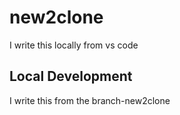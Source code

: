 # new2clone

I write this locally from vs code

## Local Development

I write this from the branch-new2clone
